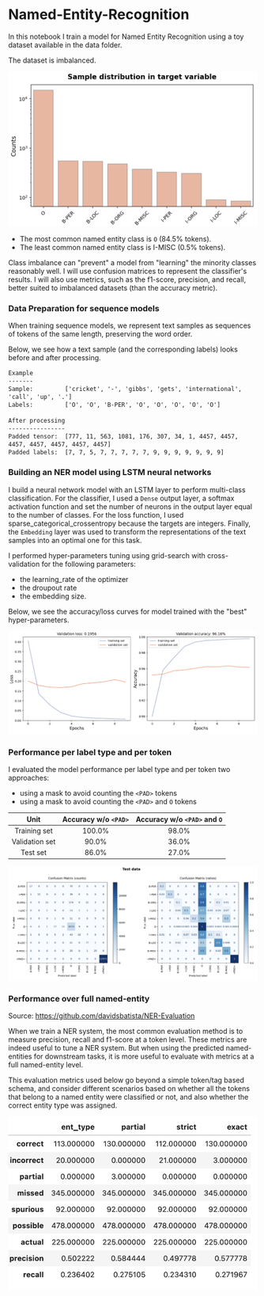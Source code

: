 # Named-Entity-Recognition

In this notebook I train a model for Named Entity Recognition using a toy dataset available in the data folder.

The dataset is imbalanced. 

![Class imbalance Figure](src/Class_imbalance.png)


* The most common named entity class is `O` (84.5% tokens).
* The least common named entity class is I-MISC (0.5% tokens).

Class imbalance can "prevent" a model from "learning" the minority classes reasonably well. I will use confusion matrices to represent the classifier's results. I will also use metrics, such as the f1-score, precision, and recall, better suited to imbalanced datasets (than the accuracy metric).

### Data Preparation for sequence models

When training sequence models, we represent text samples as sequences of tokens of the same length, preserving the word order.

Below, we see how a text sample (and the corresponding labels) looks before and after processing.
```
Example 
-------
Sample:         ['cricket', '-', 'gibbs', 'gets', 'international', 'call', 'up', '.']
Labels:         ['O', 'O', 'B-PER', 'O', 'O', 'O', 'O', 'O']

After processing
----------------
Padded tensor:  [777, 11, 563, 1081, 176, 307, 34, 1, 4457, 4457, 4457, 4457, 4457, 4457, 4457]
Padded labels:  [7, 7, 5, 7, 7, 7, 7, 7, 9, 9, 9, 9, 9, 9, 9] 
```

### Building an NER model using LSTM neural networks

I build a neural network model with an LSTM layer to perform multi-class classification. For the classifier, I used a `Dense` output layer, a softmax activation function and set the number of neurons in the output layer equal to the number of classes. For the loss function, I used sparse_categorical_crossentropy because the targets are integers. Finally, the `Embedding` layer was used to transform the representations of the text samples into an optimal one for this task.

I performed hyper-parameters tuning using grid-search with cross-validation for the following parameters:
* the learning_rate of the optimizer
* the droupout rate
* the embedding size.

Below, we see the accuracy/loss curves for model trained with the "best" hyper-parameters.

![Class imbalance Figure](src/Acc_loss_curves.png)


### Performance per label type and per token 

I evaluated the model performance per label type and per token two approaches:

* using a mask to avoid counting the `<PAD>` tokens
* using a mask to avoid counting the `<PAD>` and `O` tokens


| Unit        | Accuracy w/o `<PAD>`|Accuracy w/o `<PAD>` and `O` |
| :-------------: | :-----:|:-----:|
| Training set      |  100.0% | 98.0% |
| Validation set    |    90.0% | 36.0% |
| Test set |    86.0% | 27.0% |


![Cm test Figure](src/cm_test.png)

### Performance over full named-entity

Source: https://github.com/davidsbatista/NER-Evaluation

When we train a NER system, the most common evaluation method is to measure precision, recall and f1-score at a token level. These metrics are indeed useful to tune a NER system. But when using the predicted named-entities for downstream tasks, it is more useful to evaluate with metrics at a full named-entity level.

This evaluation metrics used below go beyond a simple token/tag based schema, and consider different scenarios based on whether all the tokens that belong to a named entity were classified or not, and also whether the correct entity type was assigned.

![Full performance test Figure](src/full_performance.png)
